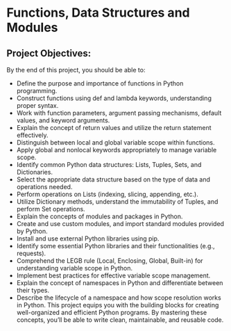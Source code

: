 # Functions, Data Structures and Modules
## Project Objectives:
By the end of this project, you should be able to:

- Define the purpose and importance of functions in Python programming.
- Construct functions using def and lambda keywords, understanding proper syntax.
- Work with function parameters, argument passing mechanisms, default values, and keyword arguments.
- Explain the concept of return values and utilize the return statement effectively.
- Distinguish between local and global variable scope within functions.
- Apply global and nonlocal keywords appropriately to manage variable scope.
- Identify common Python data structures: Lists, Tuples, Sets, and Dictionaries.
- Select the appropriate data structure based on the type of data and operations needed.
- Perform operations on Lists (indexing, slicing, appending, etc.).
- Utilize Dictionary methods, understand the immutability of Tuples, and perform Set operations.
- Explain the concepts of modules and packages in Python.
- Create and use custom modules, and import standard modules provided by Python.
- Install and use external Python libraries using pip.
- Identify some essential Python libraries and their functionalities (e.g., requests).
- Comprehend the LEGB rule (Local, Enclosing, Global, Built-in) for understanding variable scope in Python.
- Implement best practices for effective variable scope management.
- Explain the concept of namespaces in Python and differentiate between their types.
- Describe the lifecycle of a namespace and how scope resolution works in Python.
This project equips you with the building blocks for creating well-organized and efficient Python programs. By mastering these concepts, you’ll be able to write clean, maintainable, and reusable code.